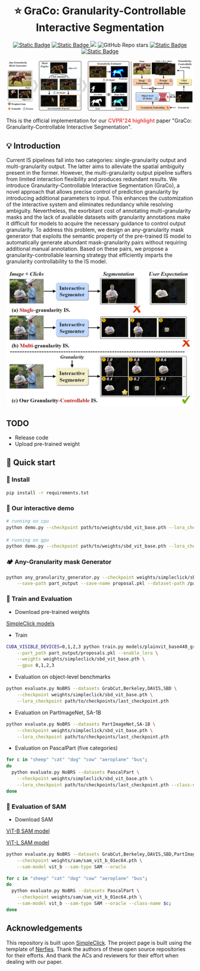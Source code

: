 <div style="text-align: center; margin: 10px">
    <h1> ⭐ GraCo: Granularity-Controllable Interactive Segmentation </h1>
</div>
<p align="center">
    <a href="https://zhao-yian.github.io/GraCo"><img alt="Static Badge" src="https://img.shields.io/badge/Project_page-openproject.svg?logo=openproject&color=%230770B8"></a>
    <a href="">
    <img alt="Static Badge" src="https://img.shields.io/badge/Paper-arXiv.svg?logo=arxiv&labelColor=%23B31B1B&color=%23B31B1B">
    </a>
    <a href="https://youtu.be/QE8Mi0k2nKg?si=yJXbYAzTG1qHF_uK">
    <img src="https://img.shields.io/badge/Video-FC2947.svg?logo=YouTube" style="display:inline;"></a>
    <img alt="GitHub Repo stars" src="https://img.shields.io/github/stars/Zhao-Yian/GraCo">
    <a href="https://huggingface.co/spaces/zhaoyian01/GraCo">
    <img alt="Static Badge" src="https://img.shields.io/badge/Demo-buffer.svg?logo=buffer">
    </a>
    <a href="mailto: zhaoyian.zh@gmail.com">
    <img alt="Static Badge" src="https://img.shields.io/badge/contact_me-email-yellow">
    </a>
</p>

![GraCo_overview](./assets/overview.jpg)

This is the official implementation for our <span style='color: #EB5353;font-weight:bold'>CVPR'24 highlight</span> paper "GraCo: Granularity-Controllable Interactive Segmentation".

## 💡 Introduction

Current IS pipelines fall into two categories: single-granularity output and multi-granularity output. The latter aims to alleviate the spatial ambiguity present in the former.
However, the multi-granularity output pipeline suffers from limited interaction flexibility and produces redundant results.
We introduce Granularity-Controllable Interactive Segmentation (GraCo), 
a novel approach that allows precise control of prediction granularity by introducing additional parameters 
to input. This enhances the customization of the interactive system and eliminates redundancy while 
resolving ambiguity. 
Nevertheless, the exorbitant cost of annotating multi-granularity masks and the lack of available datasets with granularity annotations make it difficult for models to acquire the necessary guidance to control output granularity.
To address this problem, we design an any-granularity mask generator that exploits the semantic property of the pre-trained IS model to automatically generate abundant mask-granularity pairs without requiring additional manual annotation. 
Based on these pairs, we propose a granularity-controllable learning strategy that efficiently imparts the granularity controllability to the IS model.

<div align="center">
  <img src="./assets/motivation.jpg" width=500 >
</div>

## TODO

- Release code 
- Upload pre-trained weight

## 🚀 Quick start

### 📍 Install

```bash
pip install -r requirements.txt
```

### 🍇 Our interactive demo

```bash
# running on cpu
python demo.py --checkpoint path/to/weights/sbd_vit_base.pth --lora_checkpoint path/to/checkpoints/last_checkpoint.pth --cpu

# running on gpu
python demo.py --checkpoint path/to/weights/sbd_vit_base.pth --lora_checkpoint path/to/checkpoints/last_checkpoint.pth --gpu

```


### 🏕️ Any-Granularity mask Generator

```bash
python any_granularity_generator.py --checkpoint weights/simpleclick/sbd_vit_base.pth  \
    --save-path part_output --save-name proposal.pkl --dataset-path /path/to/datasets/SBD/dataset
```

### 🦄 Train and Evaluation

- Download pre-trained weights

[SimpleClick models](https://drive.google.com/drive/folders/1qpK0gtAPkVMF7VC42UA9XF4xMWr5KJmL?usp=sharing)

- Train

```bash
CUDA_VISIBLE_DEVICES=0,1,2,3 python train.py models/plainvit_base448_graco.py --load_gra \
    --part_path part_output/proposals.pkl --enable_lora \
    --weights weights/simpleclick/sbd_vit_base.pth \
    --gpus 0,1,2,3
```

- Evaluation on object-level benchmarks
```bash
python evaluate.py NoBRS --datasets GrabCut,Berkeley,DAVIS,SBD \
    --checkpoint weights/simpleclick/sbd_vit_base.pth \
    --lora_checkpoint path/to/checkpoints/last_checkpoint.pth
```

- Evaluation on PartImageNet, SA-1B
```bash
python evaluate.py NoBRS --datasets PartImageNet,SA-1B \
    --checkpoint weights/simpleclick/sbd_vit_base.pth \
    --lora_checkpoint path/to/checkpoints/last_checkpoint.pth
```

- Evaluation on PascalPart (five categories)
```bash
for c in "sheep" "cat" "dog" "cow" "aeroplane" "bus"; 
do 
  python evaluate.py NoBRS --datasets PascalPart \
    --checkpoint weights/simpleclick/sbd_vit_base.pth \
    --lora_checkpoint path/to/checkpoints/last_checkpoint.pth --class-name $c; 
done
```

### 🌋 Evaluation of SAM

- Download SAM

[ViT-B SAM model](https://dl.fbaipublicfiles.com/segment_anything/sam_vit_b_01ec64.pth)

[ViT-L SAM model](https://dl.fbaipublicfiles.com/segment_anything/sam_vit_l_0b3195.pth)

```bash
python evaluate.py NoBRS --datasets GrabCut,Berkeley,DAVIS,SBD,PartImageNet,SA-1B \
    --checkpoint weights/sam/sam_vit_b_01ec64.pth \
    --sam-model vit_b --sam-type SAM --oracle
```

```bash
for c in "sheep" "cat" "dog" "cow" "aeroplane" "bus"; 
do 
  python evaluate.py NoBRS --datasets PascalPart \
    --checkpoint weights/sam/sam_vit_b_01ec64.pth \
    --sam-model vit_b --sam-type SAM --oracle --class-name $c; 
done
```

## Acknowledgements
This repository is built upon [SimpleClick](https://github.com/uncbiag/SimpleClick). The project page is built using the template of [Nerfies](https://nerfies.github.io/). 
Thank the authors of these open source repositories for their efforts. And thank the ACs and reviewers for their effort when dealing with our paper.